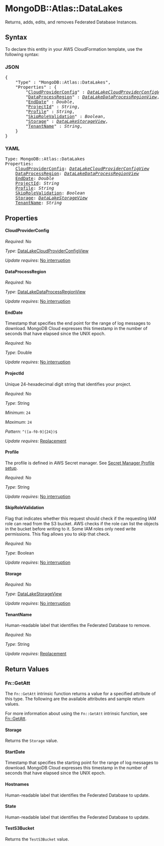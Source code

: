 # MongoDB::Atlas::DataLakes

Returns, adds, edits, and removes Federated Database Instances.

## Syntax

To declare this entity in your AWS CloudFormation template, use the following syntax:

### JSON

<pre>
{
    "Type" : "MongoDB::Atlas::DataLakes",
    "Properties" : {
        "<a href="#cloudproviderconfig" title="CloudProviderConfig">CloudProviderConfig</a>" : <i><a href="datalakecloudproviderconfigview.md">DataLakeCloudProviderConfigView</a></i>,
        "<a href="#dataprocessregion" title="DataProcessRegion">DataProcessRegion</a>" : <i><a href="datalakedataprocessregionview.md">DataLakeDataProcessRegionView</a></i>,
        "<a href="#enddate" title="EndDate">EndDate</a>" : <i>Double</i>,
        "<a href="#projectid" title="ProjectId">ProjectId</a>" : <i>String</i>,
        "<a href="#profile" title="Profile">Profile</a>" : <i>String</i>,
        "<a href="#skiprolevalidation" title="SkipRoleValidation">SkipRoleValidation</a>" : <i>Boolean</i>,
        "<a href="#storage" title="Storage">Storage</a>" : <i><a href="datalakestorageview.md">DataLakeStorageView</a></i>,
        "<a href="#tenantname" title="TenantName">TenantName</a>" : <i>String</i>,
    }
}
</pre>

### YAML

<pre>
Type: MongoDB::Atlas::DataLakes
Properties:
    <a href="#cloudproviderconfig" title="CloudProviderConfig">CloudProviderConfig</a>: <i><a href="datalakecloudproviderconfigview.md">DataLakeCloudProviderConfigView</a></i>
    <a href="#dataprocessregion" title="DataProcessRegion">DataProcessRegion</a>: <i><a href="datalakedataprocessregionview.md">DataLakeDataProcessRegionView</a></i>
    <a href="#enddate" title="EndDate">EndDate</a>: <i>Double</i>
    <a href="#projectid" title="ProjectId">ProjectId</a>: <i>String</i>
    <a href="#profile" title="Profile">Profile</a>: <i>String</i>
    <a href="#skiprolevalidation" title="SkipRoleValidation">SkipRoleValidation</a>: <i>Boolean</i>
    <a href="#storage" title="Storage">Storage</a>: <i><a href="datalakestorageview.md">DataLakeStorageView</a></i>
    <a href="#tenantname" title="TenantName">TenantName</a>: <i>String</i>
</pre>

## Properties

#### CloudProviderConfig

_Required_: No

_Type_: <a href="datalakecloudproviderconfigview.md">DataLakeCloudProviderConfigView</a>

_Update requires_: [No interruption](https://docs.aws.amazon.com/AWSCloudFormation/latest/UserGuide/using-cfn-updating-stacks-update-behaviors.html#update-no-interrupt)

#### DataProcessRegion

_Required_: No

_Type_: <a href="datalakedataprocessregionview.md">DataLakeDataProcessRegionView</a>

_Update requires_: [No interruption](https://docs.aws.amazon.com/AWSCloudFormation/latest/UserGuide/using-cfn-updating-stacks-update-behaviors.html#update-no-interrupt)

#### EndDate

Timestamp that specifies the end point for the range of log messages to download.  MongoDB Cloud expresses this timestamp in the number of seconds that have elapsed since the UNIX epoch.

_Required_: No

_Type_: Double

_Update requires_: [No interruption](https://docs.aws.amazon.com/AWSCloudFormation/latest/UserGuide/using-cfn-updating-stacks-update-behaviors.html#update-no-interrupt)

#### ProjectId

Unique 24-hexadecimal digit string that identifies your project.

_Required_: No

_Type_: String

_Minimum_: <code>24</code>

_Maximum_: <code>24</code>

_Pattern_: <code>^([a-f0-9]{24})$</code>

_Update requires_: [Replacement](https://docs.aws.amazon.com/AWSCloudFormation/latest/UserGuide/using-cfn-updating-stacks-update-behaviors.html#update-replacement)

#### Profile

The profile is defined in AWS Secret manager. See [Secret Manager Profile setup](../../../examples/profile-secret.yaml).

_Required_: No

_Type_: String

_Update requires_: [No interruption](https://docs.aws.amazon.com/AWSCloudFormation/latest/UserGuide/using-cfn-updating-stacks-update-behaviors.html#update-no-interrupt)

#### SkipRoleValidation

Flag that indicates whether this request should check if the requesting IAM role can read from the S3 bucket. AWS checks if the role can list the objects in the bucket before writing to it. Some IAM roles only need write permissions. This flag allows you to skip that check.

_Required_: No

_Type_: Boolean

_Update requires_: [No interruption](https://docs.aws.amazon.com/AWSCloudFormation/latest/UserGuide/using-cfn-updating-stacks-update-behaviors.html#update-no-interrupt)

#### Storage

_Required_: No

_Type_: <a href="datalakestorageview.md">DataLakeStorageView</a>

_Update requires_: [No interruption](https://docs.aws.amazon.com/AWSCloudFormation/latest/UserGuide/using-cfn-updating-stacks-update-behaviors.html#update-no-interrupt)

#### TenantName

Human-readable label that identifies the Federated Database to remove.

_Required_: No

_Type_: String

_Update requires_: [Replacement](https://docs.aws.amazon.com/AWSCloudFormation/latest/UserGuide/using-cfn-updating-stacks-update-behaviors.html#update-replacement)

## Return Values

### Fn::GetAtt

The `Fn::GetAtt` intrinsic function returns a value for a specified attribute of this type. The following are the available attributes and sample return values.

For more information about using the `Fn::GetAtt` intrinsic function, see [Fn::GetAtt](https://docs.aws.amazon.com/AWSCloudFormation/latest/UserGuide/intrinsic-function-reference-getatt.html).

#### Storage

Returns the <code>Storage</code> value.

#### StartDate

Timestamp that specifies the starting point for the range of log messages to download. MongoDB Cloud expresses this timestamp in the number of seconds that have elapsed since the UNIX epoch.

#### Hostnames

Human-readable label that identifies the Federated Database to update.

#### State

Human-readable label that identifies the Federated Database to update.

#### TestS3Bucket

Returns the <code>TestS3Bucket</code> value.

